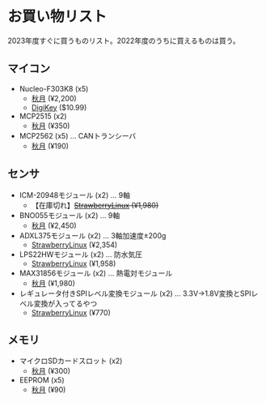 # お買い物リスト

2023年度すぐに買うものリスト。2022年度のうちに買えるものは買う。

## マイコン

- Nucleo-F303K8 (x5)
  - [秋月](https://akizukidenshi.com/catalog/g/gM-10172/) (¥2,200)
  - [DigiKey](https://www.digikey.jp/short/vvwbvcq3) ($10.99)
- MCP2515 (x2)
  - [秋月](https://akizukidenshi.com/catalog/g/gI-12030/) (¥350)
- MCP2562 (x5) ... CANトランシーバ
  - [秋月](https://akizukidenshi.com/catalog/g/gI-14383/) (¥190)

## センサ

- ICM-20948モジュール (x2) ... 9軸
  - 【在庫切れ】~~[StrawberryLinux](https://strawberry-linux.com/catalog/items?code=20948) (¥1,980)~~
- BNO055モジュール (x2) ... 9軸
  - [秋月](https://akizukidenshi.com/catalog/g/gK-16996/) (¥2,450)
- ADXL375モジュール (x2) ... 3軸加速度±200g
  - [StrawberryLinux](https://strawberry-linux.com/catalog/items?code=12112) (¥2,354)
- LPS22HWモジュール (x2) ... 防水気圧
  - [StrawberryLinux](https://strawberry-linux.com/catalog/items?code=12133) (¥1,958)
- MAX31856モジュール (x2) ... 熱電対モジュール
  - [秋月](https://akizukidenshi.com/catalog/g/gM-08218/) (¥1,980)
- レギュレータ付きSPIレベル変換モジュール (x2) ... 3.3V->1.8V変換とSPIレベル変換が入ってるやつ
  - [StrawberryLinux](https://strawberry-linux.com/catalog/items?code=10304) (¥770)

## メモリ

- マイクロSDカードスロット (x2)
  - [秋月](https://akizukidenshi.com/catalog/g/gK-05488/) (¥300)
- EEPROM (x5)
  - [秋月](https://akizukidenshi.com/catalog/g/gI-03568/) (¥90)
